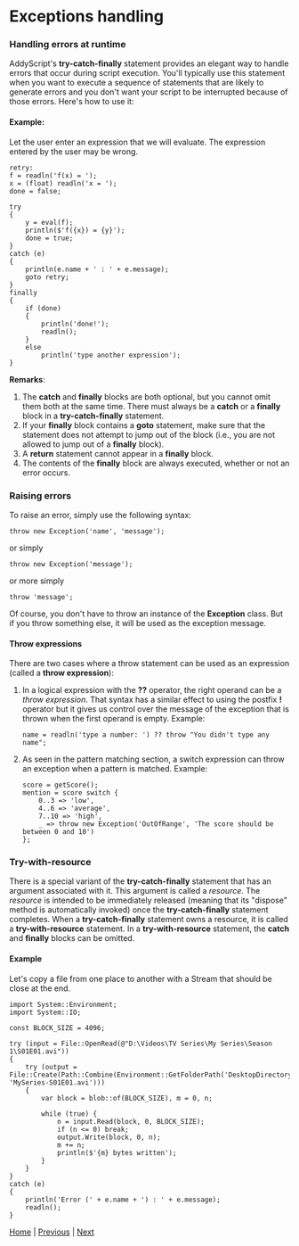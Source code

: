# Exceptions handling

### Handling errors at runtime

AddyScript's **try-catch-finally** statement provides an elegant way to handle errors that occur during script execution. You'll typically use this statement when you want to execute a sequence of statements that are likely to generate errors and you don't want your script to be interrupted because of those errors. Here's how to use it:

#### Example:

Let the user enter an expression that we will evaluate. The expression entered by the user may be wrong.

```JS
retry:
f = readln('f(x) = ');
x = (float) readln('x = ');
done = false;

try
{
    y = eval(f);
    println($'f({x}) = {y}');
    done = true;
}
catch (e)
{
    println(e.name + ' : ' + e.message);
    goto retry;
}
finally
{
    if (done)
    {
        println('done!');
        readln();
    }
    else
        println('type another expression');
}
```

**Remarks**:

1. The **catch** and **finally** blocks are both optional, but you cannot omit them both at the same time. There must always be a **catch** or a **finally** block in a **try-catch-finally** statement.
2. If your **finally** block contains a **goto** statement, make sure that the statement does not attempt to jump out of the block (i.e., you are not allowed to jump out of a **finally** block).
3. A **return** statement cannot appear in a **finally** block.
4. The contents of the **finally** block are always executed, whether or not an error occurs.

### Raising errors

To raise an error, simply use the following syntax:

`throw new Exception('name', 'message');`

or simply

`throw new Exception('message');`

or more simply

`throw 'message';`

Of course, you don't have to throw an instance of the **Exception** class. But if you throw something else, it will be used as the exception message.

#### Throw expressions

There are two cases where a throw statement can be used as an expression (called a **throw expression**):

1. In a logical expression with the **??** operator, the right operand can be a _throw expression_. That syntax has a similar effect to using the postfix **!** operator but it gives us control over the message of the exception that is thrown when the first operand is empty. Example:

    ```JS
    name = readln('type a number: ') ?? throw "You didn't type any name";
    ```

2. As seen in the pattern matching section, a switch expression can throw an exception when a pattern is matched. Example:

    ```JS
    score = getScore();
    mention = score switch {
        0..3 => 'low',
        4..6 => 'average',
        7..10 => 'high',
        _ => throw new Exception('OutOfRange', 'The score should be between 0 and 10')
    };
    ```

### Try-with-resource

There is a special variant of the **try-catch-finally** statement that has an argument associated with it. This argument is called a _resource_. The _resource_ is intended to be immediately released (meaning that its "dispose" method is automatically invoked) once the **try-catch-finally** statement completes. When a **try-catch-finally** statement owns a resource, it is called a **try-with-resource** statement. In a **try-with-resource** statement, the **catch** and **finally** blocks can be omitted.

#### Example

Let's copy a file from one place to another with a Stream that should be close at the end.

```JS
import System::Environment;
import System::IO;

const BLOCK_SIZE = 4096;

try (input = File::OpenRead(@"D:\Videos\TV Series\My Series\Season 1\S01E01.avi"))
{
    try (output = File::Create(Path::Combine(Environment::GetFolderPath('DesktopDirectory'), 'MySeries-S01E01.avi')))
    {
        var block = blob::of(BLOCK_SIZE), m = 0, n;
        
        while (true) {
            n = input.Read(block, 0, BLOCK_SIZE);
            if (n <= 0) break;
            output.Write(block, 0, n);
            m += n;
            println($'{m} bytes written');
        }
    }
}
catch (e)
{
    println('Error (' + e.name + ') : ' + e.message);
    readln();
}
```

[Home](README.md) | [Previous](interop.md) | [Next](grammar.md)